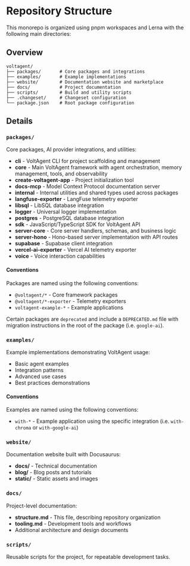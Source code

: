 # Repository Structure

This monorepo is organized using pnpm workspaces and Lerna with the following main directories:

## Overview

```
voltagent/
├── packages/       # Core packages and integrations
├── examples/       # Example implementations
├── website/        # Documentation website and marketplace
├── docs/           # Project documentation
├── scripts/        # Build and utility scripts
├── .changeset/     # Changeset configuration
└── package.json    # Root package configuration
```

## Details

### `packages/`

Core packages, AI provider integrations, and utilities:

- **cli** - VoltAgent CLI for project scaffolding and management
- **core** - Main VoltAgent framework with agent orchestration, memory management, tools, and observability
- **create-voltagent-app** - Project initialization tool
- **docs-mcp** - Model Context Protocol documentation server
- **internal** - Internal utilities and shared types used across packages
- **langfuse-exporter** - LangFuse telemetry exporter
- **libsql** - LibSQL database integration
- **logger** - Universal logger implementation
- **postgres** - PostgreSQL database integration
- **sdk** - JavaScript/TypeScript SDK for VoltAgent API
- **server-core** - Core server handlers, schemas, and business logic
- **server-hono** - Hono-based server implementation with API routes
- **supabase** - Supabase client integration
- **vercel-ai-exporter** - Vercel AI telemetry exporter
- **voice** - Voice interaction capabilities

#### Conventions

Packages are named using the following conventions:

- `@voltagent/*` - Core framework packages
- `@voltagent/*-exporter` - Telemetry exporters
- `voltagent-example-*` - Example applications

Certain packages are `deprecated` and include a `DEPRECATED.md` file with migration instructions in the root of the package (i.e. `google-ai`).

### `examples/`

Example implementations demonstrating VoltAgent usage:

- Basic agent examples
- Integration patterns
- Advanced use cases
- Best practices demonstrations

#### Conventions

Examples are named using the following conventions:

- `with-*` - Example application using the specific integration (i.e. `with-chroma` or `with-google-ai`)

### `website/`

Documentation website built with Docusaurus:

- **docs/** - Technical documentation
- **blog/** - Blog posts and tutorials
- **static/** - Static assets and images

### `docs/`

Project-level documentation:

- **structure.md** - This file, describing repository organization
- **tooling.md** - Development tools and workflows
- Additional architecture and design documents

### `scripts/`

Reusable scripts for the project, for repeatable development tasks.
